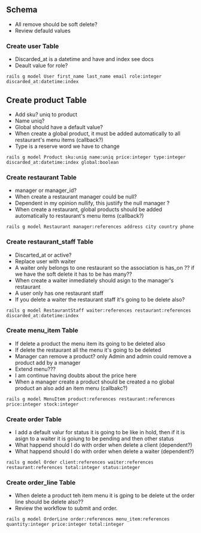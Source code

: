 ## Schema

- All remove should be soft delete?
- Review defauld values

### Create user Table
  - Discarded_at is a datetime and have and index see docs
  - Deault value for role?
```console
rails g model User first_name last_name email role:integer discarded_at:datetime:index
```


## Create product Table
  - Add sku? uniq to product
  - Name uniq?
  - Global should have a default value?
  - When create a global product, it must be added automatically to all restaurant's menu items (callback?)
  - Type is a reserve word we have to change
```console
rails g model Product sku:uniq name:uniq price:integer type:integer discarded_at:datetime:index global:boolean
```

### Create restaurant Table
  - manager or manager_id?
  - When create a restaurant manager could be null?
  - Dependent in my opinion nullify, this justiify the null manager ?
  - When create a restaurant, global products should be added automatically to restaurant's menu items (callback?)
```console
rails g model Restaurant manager:references address city country phone
```


### Create restaurant_staff Table
  - Discarted_at or active?
  - Replace user with waiter
  - A waiter only belongs to one restaurant so the association is has_on ?? if we have the soft delete it has to be has many??
  - When create a waiter inmediately should asign to the manager's restaurant
  - A user only has one restaurant staff
  - If you delete a waiter the restaurant staff it's going to be delete also?
```console
rails g model RestaurantStaff waiter:references restaurant:references discarded_at:datetime:index
```

### Create menu_item Table
  - If delete a product the menu item its going to be deleted also
  - If delete the restaurant all the menu it's going to be deleted
  - Manager can remove a product? only Admin and admin could remove a product add by a manager
  - Extend menu???
  - I am continue having doubts about the price here
  - When a manager create a product should be created a no global product an also add an item menu (callbakc?)
```console
rails g model MenuItem product:references restaurant:references price:integer stock:integer
```

### Create order Table
  - I add a default valur for status it is going to be like in hold, then if it is asign to a waiter it is goiung to be pending and then other status
  - What happend should I do with order when delete a client (dependent?)
  - What happend should I do with order when delete a waiter (dependent?)
```console
rails g model Order client:references waiter:references restaurant:references total:integer status:integer
```

### Create order_line Table
  - When delete a product teh item menu it is gping to be delete ut the order line should be delete also??
  - Review the workflow to submit and order.
```console
rails g model OrderLine order:references menu_item:references quantity:integer price:integer total:integer
```